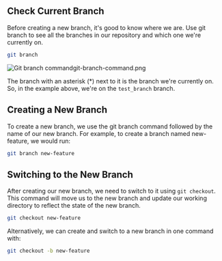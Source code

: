 ## Check Current Branch

Before creating a new branch, it's good to know where we are. Use git branch to see all the branches in our repository and which one we're currently on.

```bash
git branch
```

<image alt="Git branch command">git-branch-command.png</image>

The branch with an asterisk (\*) next to it is the branch we're currently on. So, in the example above, we're on the `test_branch` branch.

## Creating a New Branch

To create a new branch, we use the git branch command followed by the name of our new branch. For example, to create a branch named new-feature, we would run:

```bash
git branch new-feature
```

## Switching to the New Branch

After creating our new branch, we need to switch to it using `git checkout`. This command will move us to the new branch and update our working directory to reflect the state of the new branch.

```bash
git checkout new-feature
```

Alternatively, we can create and switch to a new branch in one command with:

```bash
git checkout -b new-feature
```
